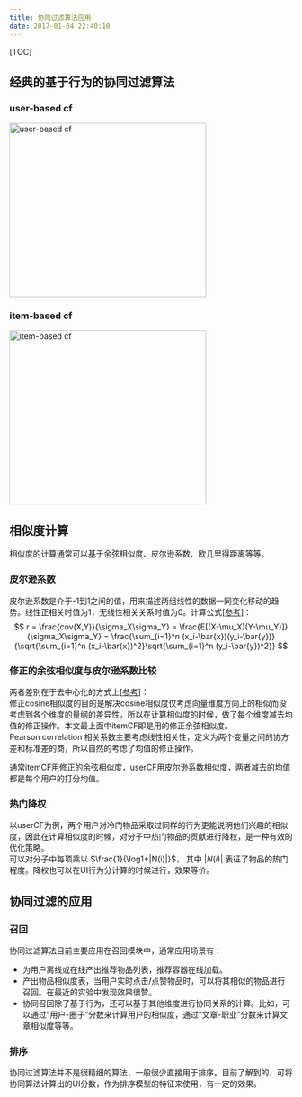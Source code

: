 ```yaml
---
title: 协同过滤算法应用
date: 2017-01-04 22:40:10
---
```

[TOC]

## 经典的基于行为的协同过滤算法
### user-based cf
<img src="http://oa5sa0jqw.bkt.clouddn.com/9ca075f9e66cb7e86b3434b4f8d69161.png" width = "350" height = "310" alt="user-based cf"/>

### item-based cf
<img src="http://oa5sa0jqw.bkt.clouddn.com/9e33bec9b1b1c5bfdc72ef81355053c0.png" width = "350" height = "310" alt="item-based cf"/>

## 相似度计算
相似度的计算通常可以基于余弦相似度、皮尔逊系数、欧几里得距离等等。
### 皮尔逊系数
皮尔逊系数是介于-1到1之间的值，用来描述两组线性的数据一同变化移动的趋势。线性正相关时值为1，无线性相关关系时值为0。计算公式[[参考](http://blog.csdn.net/wenbingoon/article/details/17414063)]：
$$
r = \frac{cov(X,Y)}{\sigma_X\sigma_Y} = \frac{E[(X-\mu_X)(Y-\mu_Y)]}{\sigma_X\sigma_Y} = \frac{\sum_{i=1}^n (x_i-\bar{x})(y_i-\bar{y})}{\sqrt{\sum_{i=1}^n (x_i-\bar{x})^2}\sqrt{\sum_{i=1}^n (y_i-\bar{y})^2}}
$$
### 修正的余弦相似度与皮尔逊系数比较
两者差别在于去中心化的方式上[[参考](https://www.zhihu.com/question/21824291)]：  
修正cosine相似度的目的是解决cosine相似度仅考虑向量维度方向上的相似而没考虑到各个维度的量纲的差异性，所以在计算相似度的时候，做了每个维度减去均值的修正操作。本文最上面中itemCF即是用的修正余弦相似度。  
Pearson correlation 相关系数主要考虑线性相关性，定义为两个变量之间的协方差和标准差的商，所以自然的考虑了均值的修正操作。  

通常itemCF用修正的余弦相似度，userCF用皮尔逊系数相似度，两者减去的均值都是每个用户的打分均值。

### 热门降权
以userCF为例，两个用户对冷门物品采取过同样的行为更能说明他们兴趣的相似度，因此在计算相似度的时候，对分子中热门物品的贡献进行降权，是一种有效的优化策略。  
可以对分子中每项乘以
$\frac{1}{\log1+|N(i)|}$，
其中
$|N(i)|$
表征了物品的热门程度。降权也可以在UI行为分计算的时候进行，效果等价。

## 协同过滤的应用
### 召回
协同过滤算法目前主要应用在召回模块中，通常应用场景有：

- 为用户离线或在线产出推荐物品列表，推荐容器在线加载。
- 产出物品相似度表，当用户实时点击/点赞物品时，可以将其相似的物品进行召回。在最近的实验中发现效果很赞。
- 协同召回除了基于行为，还可以基于其他维度进行协同关系的计算。比如，可以通过“用户-圈子”分数来计算用户的相似度，通过“文章-职业”分数来计算文章相似度等等。

### 排序
协同过滤算法并不是很精细的算法，一般很少直接用于排序。目前了解到的，可将协同算法计算出的UI分数，作为排序模型的特征来使用，有一定的效果。
